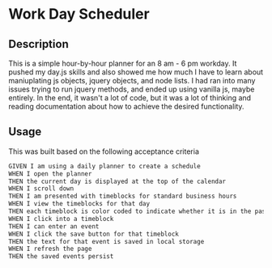 # Work Day Scheduler

## Description

This is a simple hour-by-hour planner for an 8 am - 6 pm workday. It pushed my day.js skills and also showed me how much I have to learn about maniuplating js objects, jquery objects, and node lists. I had ran into many issues trying to run jquery methods, and ended up using vanilla js, maybe entirely. In the end, it wasn't a lot of code, but it was a lot of thinking and reading documentation about how to achieve the desired functionality.

## Usage

This was built based on the following acceptance criteria

```md
GIVEN I am using a daily planner to create a schedule
WHEN I open the planner
THEN the current day is displayed at the top of the calendar
WHEN I scroll down
THEN I am presented with timeblocks for standard business hours
WHEN I view the timeblocks for that day
THEN each timeblock is color coded to indicate whether it is in the past, present, or future
WHEN I click into a timeblock
THEN I can enter an event
WHEN I click the save button for that timeblock
THEN the text for that event is saved in local storage
WHEN I refresh the page
THEN the saved events persist
```
